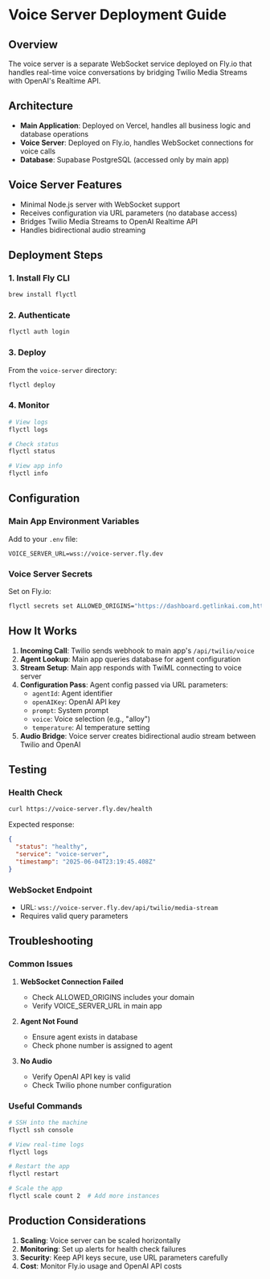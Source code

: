 # Voice Server Deployment Guide

## Overview

The voice server is a separate WebSocket service deployed on Fly.io that handles real-time voice conversations by bridging Twilio Media Streams with OpenAI's Realtime API.

## Architecture

- **Main Application**: Deployed on Vercel, handles all business logic and database operations
- **Voice Server**: Deployed on Fly.io, handles WebSocket connections for voice calls
- **Database**: Supabase PostgreSQL (accessed only by main app)

## Voice Server Features

- Minimal Node.js server with WebSocket support
- Receives configuration via URL parameters (no database access)
- Bridges Twilio Media Streams to OpenAI Realtime API
- Handles bidirectional audio streaming

## Deployment Steps

### 1. Install Fly CLI
```bash
brew install flyctl
```

### 2. Authenticate
```bash
flyctl auth login
```

### 3. Deploy
From the `voice-server` directory:
```bash
flyctl deploy
```

### 4. Monitor
```bash
# View logs
flyctl logs

# Check status
flyctl status

# View app info
flyctl info
```

## Configuration

### Main App Environment Variables
Add to your `.env` file:
```
VOICE_SERVER_URL=wss://voice-server.fly.dev
```

### Voice Server Secrets
Set on Fly.io:
```bash
flyctl secrets set ALLOWED_ORIGINS="https://dashboard.getlinkai.com,https://localhost:3000"
```

## How It Works

1. **Incoming Call**: Twilio sends webhook to main app's `/api/twilio/voice`
2. **Agent Lookup**: Main app queries database for agent configuration
3. **Stream Setup**: Main app responds with TwiML connecting to voice server
4. **Configuration Pass**: Agent config passed via URL parameters:
   - `agentId`: Agent identifier
   - `openAIKey`: OpenAI API key
   - `prompt`: System prompt
   - `voice`: Voice selection (e.g., "alloy")
   - `temperature`: AI temperature setting
5. **Audio Bridge**: Voice server creates bidirectional audio stream between Twilio and OpenAI

## Testing

### Health Check
```bash
curl https://voice-server.fly.dev/health
```

Expected response:
```json
{
  "status": "healthy",
  "service": "voice-server",
  "timestamp": "2025-06-04T23:19:45.408Z"
}
```

### WebSocket Endpoint
- URL: `wss://voice-server.fly.dev/api/twilio/media-stream`
- Requires valid query parameters

## Troubleshooting

### Common Issues

1. **WebSocket Connection Failed**
   - Check ALLOWED_ORIGINS includes your domain
   - Verify VOICE_SERVER_URL in main app

2. **Agent Not Found**
   - Ensure agent exists in database
   - Check phone number is assigned to agent

3. **No Audio**
   - Verify OpenAI API key is valid
   - Check Twilio phone number configuration

### Useful Commands
```bash
# SSH into the machine
flyctl ssh console

# View real-time logs
flyctl logs

# Restart the app
flyctl restart

# Scale the app
flyctl scale count 2  # Add more instances
```

## Production Considerations

1. **Scaling**: Voice server can be scaled horizontally
2. **Monitoring**: Set up alerts for health check failures
3. **Security**: Keep API keys secure, use URL parameters carefully
4. **Cost**: Monitor Fly.io usage and OpenAI API costs 